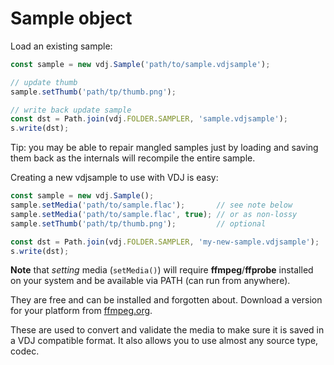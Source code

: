 Sample object
=============

Load an existing sample:

```javascript
const sample = new vdj.Sample('path/to/sample.vdjsample');

// update thumb
sample.setThumb('path/tp/thumb.png');

// write back update sample
const dst = Path.join(vdj.FOLDER.SAMPLER, 'sample.vdjsample');
s.write(dst);
```
Tip: you may be able to repair mangled samples just by loading and saving them
back as the internals will recompile the entire sample.

Creating a new vdjsample to use with VDJ is easy:

```javascript
const sample = new vdj.Sample();
sample.setMedia('path/to/sample.flac');       // see note below
sample.setMedia('path/to/sample.flac', true); // or as non-lossy
sample.setThumb('path/tp/thumb.png');         // optional

const dst = Path.join(vdj.FOLDER.SAMPLER, 'my-new-sample.vdjsample');
s.write(dst);
```

**Note** that _setting_ media (`setMedia()`) will require **ffmpeg**/**ffprobe**
installed on your system and be available via PATH (can run from anywhere).

They are free and can be installed and forgotten about. Download a version for
your platform from [ffmpeg.org](https://ffmpeg.org/).

These are used to convert and validate the media to make sure it is saved in a VDJ
compatible format. It also allows you to use almost any source type, codec.

